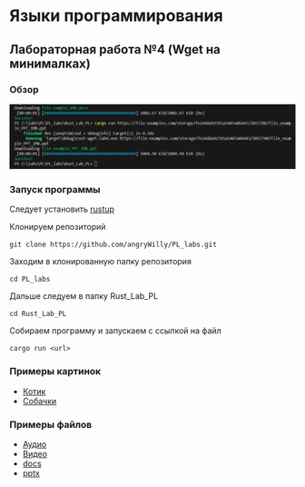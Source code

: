 # Языки программирования
## Лабораторная работа №4 (Wget на минималках)
### Обзор
![имаге](assets/777.png)
### Запуск программы

Следует установить [rustup](https://www.rust-lang.org/learn/get-started)

Клонируем репозиторий
```
git clone https://github.com/angryWilly/PL_labs.git
```

Заходим в клонированную папку репозитория
```
cd PL_labs
```

Дальше следуем в папку Rust_Lab_PL
```
cd Rust_Lab_PL
```

Собираем программу и запускаем с ссылкой на файл
```
cargo run <url>
```

### Примеры картинок
- [Котик](https://vet-centre.by/wp-content/uploads/2016/11/kot-eti-udivitelnye-kotiki.jpg)
- [Собачки](https://zoozhizn.ru/d/damskie_sobachki.jpg)
### Примеры файлов
- [Аудио](https://file-examples.com/storage/fe24dda92765a5407a06443/2017/11/file_example_MP3_1MG.mp3)
- [Видео](https://file-examples.com/storage/fe24dda92765a5407a06443/2017/04/file_example_MP4_1920_18MG.mp4)
- [docs](https://file-examples.com/storage/fe24dda92765a5407a06443/2017/02/file-sample_1MB.docx)
- [pptx](https://file-examples.com/storage/fe24dda92765a5407a06443/2017/08/file_example_PPT_1MB.ppt) 
